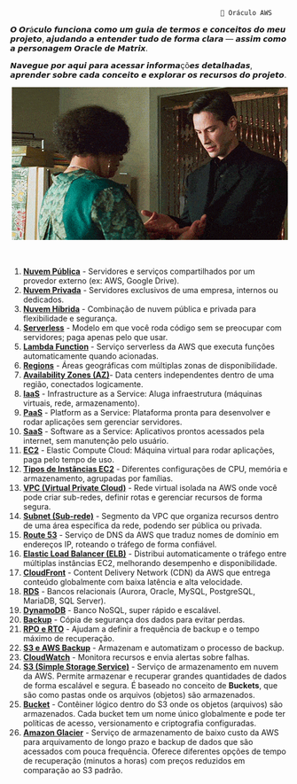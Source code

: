                                                          📘 Oráculo AWS

𝙊 𝙊𝙧á𝙘𝙪𝙡𝙤 𝙛𝙪𝙣𝙘𝙞𝙤𝙣𝙖 𝙘𝙤𝙢𝙤 𝙪𝙢 𝙜𝙪𝙞𝙖 𝙙𝙚 𝙩𝙚𝙧𝙢𝙤𝙨 𝙚 𝙘𝙤𝙣𝙘𝙚𝙞𝙩𝙤𝙨 𝙙𝙤 𝙢𝙚𝙪 𝙥𝙧𝙤𝙟𝙚𝙩𝙤, 𝙖𝙟𝙪𝙙𝙖𝙣𝙙𝙤 𝙖 𝙚𝙣𝙩𝙚𝙣𝙙𝙚𝙧 𝙩𝙪𝙙𝙤 𝙙𝙚 𝙛𝙤𝙧𝙢𝙖 𝙘𝙡𝙖𝙧𝙖 — 𝙖𝙨𝙨𝙞𝙢 𝙘𝙤𝙢𝙤 𝙖 𝙥𝙚𝙧𝙨𝙤𝙣𝙖𝙜𝙚𝙢 𝙊𝙧𝙖𝙘𝙡𝙚 𝙙𝙚 𝙈𝙖𝙩𝙧𝙞𝙭.    

𝙉𝙖𝙫𝙚𝙜𝙪𝙚 𝙥𝙤𝙧 𝙖𝙦𝙪𝙞 𝙥𝙖𝙧𝙖 𝙖𝙘𝙚𝙨𝙨𝙖𝙧 𝙞𝙣𝙛𝙤𝙧𝙢𝙖çõ𝙚𝙨 𝙙𝙚𝙩𝙖𝙡𝙝𝙖𝙙𝙖𝙨, 𝙖𝙥𝙧𝙚𝙣𝙙𝙚𝙧 𝙨𝙤𝙗𝙧𝙚 𝙘𝙖𝙙𝙖 𝙘𝙤𝙣𝙘𝙚𝙞𝙩𝙤 𝙚 𝙚𝙭𝙥𝙡𝙤𝙧𝙖𝙧 𝙤𝙨 𝙧𝙚𝙘𝙪𝙧𝙨𝙤𝙨 𝙙𝙤 𝙥𝙧𝙤𝙟𝙚𝙩𝙤.

 
<p align="center">
  <img src="../assets/tenor.gif" alt="Oracle - Hmm... interessante" />
</p>

<br>

1. [**Nuvem Pública**](../modules/Recursos-AWS/TiposDeNuvem.md) - Servidores e serviços compartilhados por um provedor externo (ex: AWS, Google Drive).  
2. [**Nuvem Privada**](../modules/Recursos-AWS/TiposDeNuvem.md) - Servidores exclusivos de uma empresa, internos ou dedicados.  
3. [**Nuvem Híbrida**](../modules/Recursos-AWS/TiposDeNuvem.md) - Combinação de nuvem pública e privada para flexibilidade e segurança.  
4. [**Serverless**](../modules/Recursos-AWS/Serverless.md) - Modelo em que você roda código sem se preocupar com servidores; paga apenas pelo que usar.  
5. [**Lambda Function**](../modules/Recursos-AWS/Lambda.md) - Serviço serverless da AWS que executa funções automaticamente quando acionadas.  
6. [**Regions**](../modules/Recursos-AWS/RegionEAvabZones.md) - Áreas geográficas com múltiplas zonas de disponibilidade.  
7. [**Availability Zones (AZ)**](../modules/Recursos-AWS/RegionEAvabZones.md)- Data centers independentes dentro de uma região, conectados logicamente.  
8. [**IaaS**](../modules/Recursos-AWS/Iaas-Paas-Saas.md) - Infrastructure as a Service: Aluga infraestrutura (máquinas virtuais, rede, armazenamento).  
9. [**PaaS**](../modules/Recursos-AWS/Iaas-Paas-Saas.md) - Platform as a Service: Plataforma pronta para desenvolver e rodar aplicações sem gerenciar servidores.  
10. [**SaaS**](../modules/Recursos-AWS/Iaas-Paas-Saas.md) - Software as a Service: Aplicativos prontos acessados pela internet, sem manutenção pelo usuário.  
11. [**EC2**](../modules/Recursos-AWS/EC2.md) - Elastic Compute Cloud: Máquina virtual para rodar aplicações, paga pelo tempo de uso.  
12. [**Tipos de Instâncias EC2**](../modules/Recursos-AWS/EC2.md) - Diferentes configurações de CPU, memória e armazenamento, agrupadas por famílias.  
13. [**VPC (Virtual Private Cloud)**](../modules/Redes-AWS.md/VPC.md) - Rede virtual isolada na AWS onde você pode criar sub-redes, definir rotas e gerenciar recursos de forma segura.  
14. [**Subnet (Sub-rede)**](../modules/Redes-AWS.md/Subnet.md) - Segmento da VPC que organiza recursos dentro de uma área específica da rede, podendo ser pública ou privada.  
15. [**Route 53**](../modules/Redes-AWS.md/Route53.md) - Serviço de DNS da AWS que traduz nomes de domínio em endereços IP, roteando o tráfego de forma confiável.  
16. [**Elastic Load Balancer (ELB)**](../modules/Redes-AWS.md/ELB.md) - Distribui automaticamente o tráfego entre múltiplas instâncias EC2, melhorando desempenho e disponibilidade.  
17. [**CloudFront**](../modules/Redes-AWS.md/CloudFront.md) - Content Delivery Network (CDN) da AWS que entrega conteúdo globalmente com baixa latência e alta velocidade.  
18. [**RDS**](../modules/Banco-de-Dados-AWS/Exemplo-Diagrama.md) - Bancos relacionais (Aurora, Oracle, MySQL, PostgreSQL, MariaDB, SQL Server).  
19. [**DynamoDB**](../modules/Banco-de-Dados-AWS/Exemplo-Diagrama.md) - Banco NoSQL, super rápido e escalável.  
20. [**Backup**](../modules/Banco-de-Dados-AWS/ResumoBD.md) - Cópia de segurança dos dados para evitar perdas.  
21. [**RPO e RTO**](../modules/Banco-de-Dados-AWS/Exemplo-Diagrama.md) - Ajudam a definir a frequência de backup e o tempo máximo de recuperação.  
22. [**S3 e AWS Backup**](../modules/Banco-de-Dados-AWS/Exemplo-Diagrama.md) - Armazenam e automatizam o processo de backup.  
23. [**CloudWatch**](../modules/Banco-de-Dados-AWS/Exemplo-Diagrama.md) - Monitora recursos e envia alertas sobre falhas.
24. [**S3 (Simple Storage Service)**](../modules/Armazenamento-CDN/s3.md) - Serviço de armazenamento em nuvem da AWS. Permite armazenar e recuperar grandes quantidades de dados de forma escalável e segura. É baseado no conceito de **Buckets**, que são como pastas onde os arquivos (objetos) são armazenados.
25. [**Bucket**](../modules/Armazenamento-CDN/bucket.md) - Contêiner lógico dentro do S3 onde os objetos (arquivos) são armazenados. Cada bucket tem um nome único globalmente e pode ter políticas de acesso, versionamento e criptografia configuradas.
26. [**Amazon Glacier**](../modules/Armazenamento-CDN/amazonGlacier.md) - Serviço de armazenamento de baixo custo da AWS para arquivamento de longo prazo e backup de dados que são acessados com pouca frequência. Oferece diferentes opções de tempo de recuperação (minutos a horas) com preços reduzidos em comparação ao S3 padrão.

